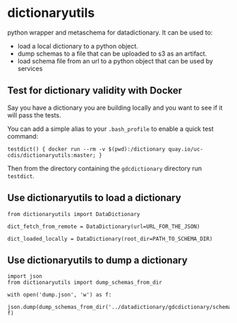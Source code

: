 # dictionaryutils
python wrapper and metaschema for datadictionary.
It can be used to:
- load a local dictionary to a python object.
- dump schemas to a file that can be uploaded to s3 as an artifact.
- load schema file from an url to a python object that can be used by services

## Test for dictionary validity with Docker
Say you have a dictionary you are building locally and you want to see if it will pass the tests.

You can add a simple alias to your `.bash_profile` to enable a quick test command:
```
testdict() { docker run --rm -v $(pwd):/dictionary quay.io/uc-cdis/dictionaryutils:master; }
```

Then from the directory containing the `gdcdictionary` directory run `testdict`.

## Use dictionaryutils to load a dictionary
```
from dictionaryutils import DataDictionary

dict_fetch_from_remote = DataDictionary(url=URL_FOR_THE_JSON)

dict_loaded_locally = DataDictionary(root_dir=PATH_TO_SCHEMA_DIR)
```

## Use dictionaryutils to dump a dictionary
```
import json
from dictionaryutils import dump_schemas_from_dir

with open('dump.json', 'w') as f:
    json.dump(dump_schemas_from_dir('../datadictionary/gdcdictionary/schemas/'), f)
```
